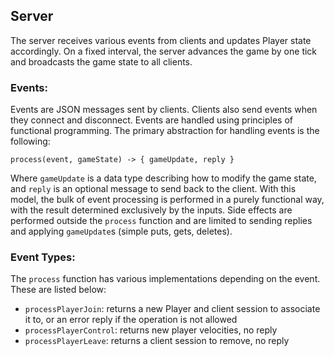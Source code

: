 ## Server
The server receives various events from clients and updates Player state accordingly.
On a fixed interval, the server advances the game by one tick and broadcasts the game state to all clients.

### Events:
Events are JSON messages sent by clients. Clients also send events when they connect and disconnect. Events are handled using principles of functional programming. The primary abstraction for handling events is the following:
```
process(event, gameState) -> { gameUpdate, reply }
```
Where `gameUpdate` is a data type describing how to modify the game state, and `reply` is an optional message to send back to the client. With this model, the bulk of event processing is performed in a purely functional way, with the result determined exclusively by the inputs. Side effects are performed outside the `process` function and are limited to sending replies and applying `gameUpdate`s (simple puts, gets, deletes).

### Event Types:
The `process` function has various implementations depending on the event. These are listed below:
- `processPlayerJoin`: returns a new Player and client session to associate it to, or an error reply if the operation is not allowed
- `processPlayerControl`: returns new player velocities, no reply
- `processPlayerLeave`: returns a client session to remove, no reply
